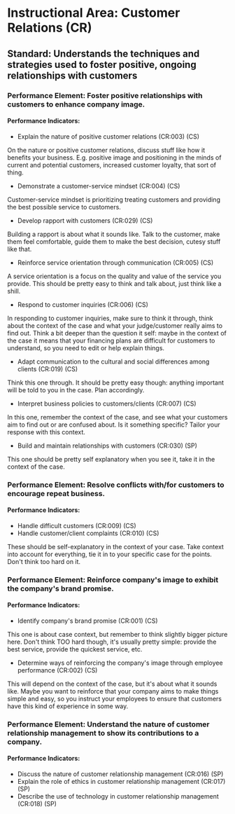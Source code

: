 # Instructional Area: Customer Relations (CR)

## Standard: Understands the techniques and strategies used to foster positive, ongoing relationships with customers

### Performance Element: Foster positive relationships with customers to enhance company image.

#### Performance Indicators:

* Explain the nature of positive customer relations (CR:003) (CS)

On the nature or positive customer relations, discuss stuff like how it benefits your business. E.g. positive image and positioning in the minds of current and potential customers, increased customer loyalty, that sort of thing.

* Demonstrate a customer-service mindset (CR:004) (CS)

Customer-service mindset is prioritizing treating customers and providing the best possible service to customers.

* Develop rapport with customers (CR:029) (CS)

Building a rapport is about what it sounds like. Talk to the customer, make them feel comfortable, guide them to make the best decision, cutesy stuff like that.

* Reinforce service orientation through communication (CR:005) (CS)

A service orientation is a focus on the quality and value of the service you provide. This should be pretty easy to think and talk about, just think like a shill.

* Respond to customer inquiries (CR:006) (CS)

In responding to customer inquiries, make sure to think it through, think about the context of the case and what your judge/customer really aims to find out. Think a bit deeper than the question it self: maybe in the context of the case it means that your financing plans are difficult for customers to understand, so you need to edit or help explain things.

* Adapt communication to the cultural and social differences among clients (CR:019) (CS)

Think this one through. It should be pretty easy though: anything important will be told to you in the case. Plan accordingly.

* Interpret business policies to customers/clients (CR:007) (CS)

In this one, remember the context of the case, and see what your customers aim to find out or are confused about. Is it something specific? Tailor your response with this context.

* Build and maintain relationships with customers (CR:030) (SP)

This one should be pretty self explanatory when you see it, take it in the context of the case.

### Performance Element: Resolve conflicts with/for customers to encourage repeat business.

#### Performance Indicators:

* Handle difficult customers (CR:009) (CS)
* Handle customer/client complaints (CR:010) (CS)

These should be self-explanatory in the context of your case. Take context into account for everything, tie it in to your specific case for the points. Don't think too hard on it.

### Performance Element: Reinforce company's image to exhibit the company's brand promise.

#### Performance Indicators:

* Identify company's brand promise (CR:001) (CS)

This one is about case context, but remember to think slightly bigger picture here. Don't think TOO hard though, it's usually pretty simple: provide the best service, provide the quickest service, etc.

* Determine ways of reinforcing the company's image through employee performance (CR:002) (CS)

This will depend on the context of the case, but it's about what it sounds like. Maybe you want to reinforce that your company aims to make things simple and easy, so you instruct your employees to ensure that customers have this kind of experience in some way.

### Performance Element: Understand the nature of customer relationship management to show its contributions to a company.

#### Performance Indicators:

* Discuss the nature of customer relationship management (CR:016) (SP)
* Explain the role of ethics in customer relationship management (CR:017) (SP)
* Describe the use of technology in customer relationship management (CR:018) (SP)

